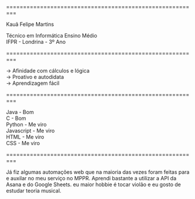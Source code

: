 =========================================================

Kauã Felipe Martins

Técnico em Informática Ensino Médio                 
IFPR - Londrina - 3º Ano

=========================================================

-> Afinidade com cálculos e lógica          
-> Proativo e autodidata          
-> Aprendizagem fácil          

=========================================================

Java        - Bom                   
C           - Bom                   
Python      - Me viro                   
Javascript  - Me viro                   
HTML        - Me viro                   
CSS         - Me viro                   

=========================================================

Já fiz algumas automações web que na maioria das vezes
foram feitas para e auxilar no meu serviço no MPPR.
Aprendi bastante a utilizar a API da Asana e do Google Sheets.
eu maior hobbie é tocar violão e eu gosto de estudar teoria musical.
